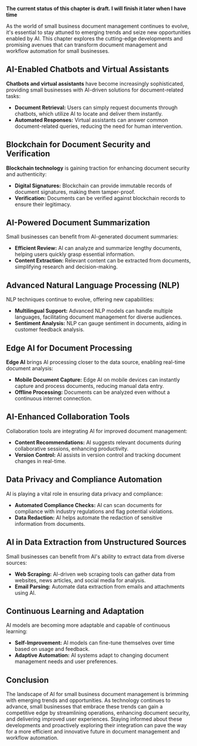**The current status of this chapter is draft. I will finish it later when I have time**

As the world of small business document management continues to evolve, it's essential to stay attuned to emerging trends and seize new opportunities enabled by AI. This chapter explores the cutting-edge developments and promising avenues that can transform document management and workflow automation for small businesses.

AI-Enabled Chatbots and Virtual Assistants
------------------------------------------

**Chatbots and virtual assistants** have become increasingly sophisticated, providing small businesses with AI-driven solutions for document-related tasks:

* **Document Retrieval:** Users can simply request documents through chatbots, which utilize AI to locate and deliver them instantly.
* **Automated Responses:** Virtual assistants can answer common document-related queries, reducing the need for human intervention.

Blockchain for Document Security and Verification
-------------------------------------------------

**Blockchain technology** is gaining traction for enhancing document security and authenticity:

* **Digital Signatures:** Blockchain can provide immutable records of document signatures, making them tamper-proof.
* **Verification:** Documents can be verified against blockchain records to ensure their legitimacy.

AI-Powered Document Summarization
---------------------------------

Small businesses can benefit from AI-generated document summaries:

* **Efficient Review:** AI can analyze and summarize lengthy documents, helping users quickly grasp essential information.
* **Content Extraction:** Relevant content can be extracted from documents, simplifying research and decision-making.

Advanced Natural Language Processing (NLP)
------------------------------------------

NLP techniques continue to evolve, offering new capabilities:

* **Multilingual Support:** Advanced NLP models can handle multiple languages, facilitating document management for diverse audiences.
* **Sentiment Analysis:** NLP can gauge sentiment in documents, aiding in customer feedback analysis.

Edge AI for Document Processing
-------------------------------

**Edge AI** brings AI processing closer to the data source, enabling real-time document analysis:

* **Mobile Document Capture:** Edge AI on mobile devices can instantly capture and process documents, reducing manual data entry.
* **Offline Processing:** Documents can be analyzed even without a continuous internet connection.

AI-Enhanced Collaboration Tools
-------------------------------

Collaboration tools are integrating AI for improved document management:

* **Content Recommendations:** AI suggests relevant documents during collaborative sessions, enhancing productivity.
* **Version Control:** AI assists in version control and tracking document changes in real-time.

Data Privacy and Compliance Automation
--------------------------------------

AI is playing a vital role in ensuring data privacy and compliance:

* **Automated Compliance Checks:** AI can scan documents for compliance with industry regulations and flag potential violations.
* **Data Redaction:** AI helps automate the redaction of sensitive information from documents.

AI in Data Extraction from Unstructured Sources
-----------------------------------------------

Small businesses can benefit from AI's ability to extract data from diverse sources:

* **Web Scraping:** AI-driven web scraping tools can gather data from websites, news articles, and social media for analysis.
* **Email Parsing:** Automate data extraction from emails and attachments using AI.

Continuous Learning and Adaptation
----------------------------------

AI models are becoming more adaptable and capable of continuous learning:

* **Self-Improvement:** AI models can fine-tune themselves over time based on usage and feedback.
* **Adaptive Automation:** AI systems adapt to changing document management needs and user preferences.

Conclusion
----------

The landscape of AI for small business document management is brimming with emerging trends and opportunities. As technology continues to advance, small businesses that embrace these trends can gain a competitive edge by streamlining operations, enhancing document security, and delivering improved user experiences. Staying informed about these developments and proactively exploring their integration can pave the way for a more efficient and innovative future in document management and workflow automation.

